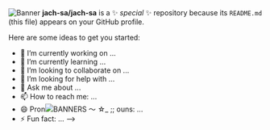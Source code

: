 ## 

![Banner](https://github.com/user-attachments/assets/7c2737d1-c087-49b3-9a0e-ccd42f266d7d)
**jach-sa/jach-sa** is a ✨ _special_ ✨ repository because its `README.md` (this file) appears on your GitHub profile.

Here are some ideas to get you started:

- 🔭 I’m currently working on ...
- 🌱 I’m currently learning ...
- 👯 I’m looking to collaborate on ...
- 🤔 I’m looking for help with ...
- 💬 Ask me about ...
- 📫 How to reach me: ...
- 😄 Pron![BANNERS ～ ☆_ ;;](https://github.com/user-attachments/assets/7c2737d1-c087-49b3-9a0e-ccd42f266d7d)
ouns: ...
- ⚡ Fun fact: ...
-->
